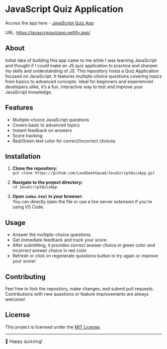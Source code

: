 # JavaScript Quiz Application

Access the app here - [JavaScript Quiz App](https://javascripquizapp.netlify.app/)

URL: https://javascripquizapp.netlify.app/

## About

Initial idea of building this app came to me while I was learning JavaScript and thought if I could make an JS quiz application to practice and sharpen my skills and understanding of JS.
This repository hosts a Quiz Application focused on JavaScript.
It features multiple-choice questions covering topics from basics to advanced concepts. Ideal for beginners and experienced developers alike, it’s a fun, interactive way to test and improve your JavaScript knowledge.

## Features

- Multiple-choice JavaScript questions
- Covers basic to advanced topics
- Instant feedback on answers
- Score tracking
- Red/Green text color for correct/incorrect choices

## Installation

1. **Clone the repository:**  
   `git clone https://github.com/LeadGeekSquad/JavaScriptQuizApp.git`

2. **Navigate to the project directory:**  
   `cd JavaScriptQuizApp`

3. **Open `index.html` in your browser:**  
   You can directly open the file or use a live server extension if you're using VS Code.

## Usage

- Answer the multiple-choice questions.
- Get immediate feedback and track your score.
- After submitting, it provides correct answer choice in green color and incorrect answer choice in red color
- Refresh or click on regenerate questions button to try again or improve your score!

## Contributing

Feel free to fork the repository, make changes, and submit pull requests. Contributions with new questions or feature improvements are always welcome!

## License

This project is licensed under the [MIT License](LICENSE).

---

🌟 Happy quizzing!
